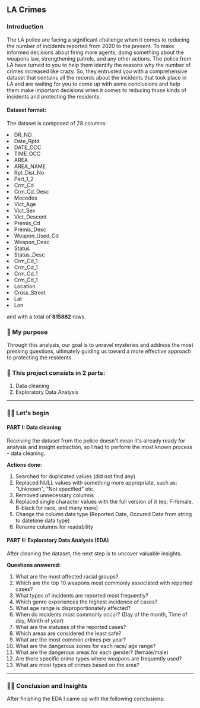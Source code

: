 <h2>LA Crimes </h2>

<h3> Introduction</h3>
The LA police are facing a significant challenge when it comes to reducing the number of incidents reported from 2020 to the present. To make informed decisions about firing more agents, doing something about the weapons law, strengthening patrols, and any other actions. The police from LA have turned to you to help them identify the reasons why the number of crimes increased like crazy. So, they entrusted you with a comprehensive dataset that contains all the records about the incidents that took place in LA and are waiting for you to come up with some conclusions and help them make important decisions when it comes to reducing those kinds of incidents and protecting the residents.

<h4><b>Dataset format:</b></h4>
<p>The dataset is composed of 28 columns: </p>
<li> DR_NO</li>
<li> Date_Rptd</li>
<li> DATE_OCC</li>
<li> TIME_OCC</li>
<li> AREA</li>
<li> AREA_NAME</li>
<li> Rpt_Dist_No</li>
<li> Part_1_2</li>
<li> Crm_Cd</li>
<li> Crm_Cd_Desc</li>
<li> Mocodes</li>
<li> Vict_Age</li>
<li> Vict_Sex</li>
<li> Vict_Descent</li>
<li> Premis_Cd</li>
<li> Premis_Desc</li>
<li> Weapon_Used_Cd</li>
<li> Weapon_Desc</li>
<li> Status</li>
<li> Status_Desc</li>
<li> Crm_Cd_1</li>
<li> Crm_Cd_1</li>
<li> Crm_Cd_1</li>
<li> Crm_Cd_1</li>
<li> Location</li>
<li> Cross_Street</li>
<li> Lat</li>
<li> Lon</li>

<p>and with a total of <b>815882</b> rows.</p>



<h3>🎯 My purpose</h3>
Through this analysis, our goal is to unravel mysteries and address the most pressing questions, ultimately guiding us toward a more effective approach to protecting the residents.

<h3>📖 This project consists in 2 parts:</h3>
<ol>
    <li>Data cleaning</li>
    <li>Exploratory Data Analysis</li>
</ol>

<hr></hr>

<h3>🕵️‍♀️ Let's begin</h3>

<h4> PART I: Data cleaning</h4>
<p> Receiving the dataset from the police doesn't mean it's already ready for analysis and insight extraction, so I had to perform the most known process - data cleaning.</p>
<p><b> Actions done:</b></p>
<ol>
  <li> Searched for duplicated values (did not find any)</li>
  <li> Replaced NULL values with something more appropriate, such as: "Unknown", "Not specified" etc.</li>
  <li> Removed unnecessary columns</li>
  <li> Replaced single character values with the full version of it (eq: F-female, B-black for race, and many more)</li>
  <li> Change the column data type (Reported Date, Occured Date from string to datetime data type)</li>
  <li> Rename columns for readability</li>
</ol>

<h4> PART II: Exploratory Data Analysis (EDA)</h4>
<p> After cleaning the dataset, the next step is to uncover valuable insights.</p>
<p><b> Questions answered:</b></p>
<ol>
  <li> What are the most affected racial groups? </li>
  <li> Which are the top 10 weapons most commonly associated with reported cases? </li>
  <li> What types of incidents are reported most frequently? </li>
  <li> Which genre experiences the highest incidence of cases? </li>
  <li> What age range is disproportionately affected? </li>
  <li> When do incidents most commonly occur? (Day of the month, Time of day, Month of year)</li>
  <li> What are the statuses of the reported cases? </li>
  <li> Which areas are considered the least safe?  </li>
  <li> What are the most common crimes per year? </li>
  <li> What are the dangerous zones for each race/ age range? </li>
  <li> What are the dangerous areas for each gender? (female/male) </li>
  <li> Are there specific crime types where weapons are frequently used? </li>
  <li> What are most types of crimes based on the area? </li>
</ol>

<hr></hr>

<h3>💁‍♀️ Conclusion and Insights</h3>

<p>After finishing the EDA I came up with the following conclusions:</p>
<ol>
    <!--<li> The top three most vulnerable races based on the frequency of attacks in Los Angeles (LA), with Hispanics being the most frequently attacked group, followed by White and Black individuals. In the first place are Hispanics who represent a percent of almost 31 out of the total reported cases. </li>
    <li> The statistics showed that not having strict laws anyone could own a gun, which led to multiple reported cases where one of the used weapons was a physical force, followed unfortunately by weapons, verbal threats, and handguns</li> 
    <li> </li>
    <li></li>
    <li></li>
    <li></li>
    <li></li>
    <li></li>
    <li></li>-->
</ol>


